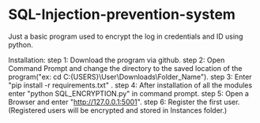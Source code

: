 # SQL-Injection-prevention-system
Just a basic program used to encrypt the log in credentials and ID using python.

Installation:
step 1: Download the program via github.
step 2: Open Command Prompt and change the directory to the saved location of the program("ex: cd C:\{USERS}\User\Downloads\Folder_Name").
step 3: Enter "pip install -r requirements.txt" .
step 4: After installation of all the modules enter "python SQL_ENCRYPTION.py" in command prompt.
step 5: Open a Browser and enter "http://127.0.0.1:5001".
step 6: Register the first user.(Registered users will be encrypted and stored in Instances folder.)
